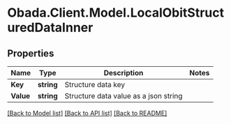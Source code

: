 
# Obada.Client.Model.LocalObitStructuredDataInner

## Properties

Name | Type | Description | Notes
------------ | ------------- | ------------- | -------------
**Key** | **string** | Structure data key | 
**Value** | **string** | Structure data value as a json string | 

[[Back to Model list]](../README.md#documentation-for-models)
[[Back to API list]](../README.md#documentation-for-api-endpoints)
[[Back to README]](../README.md)

